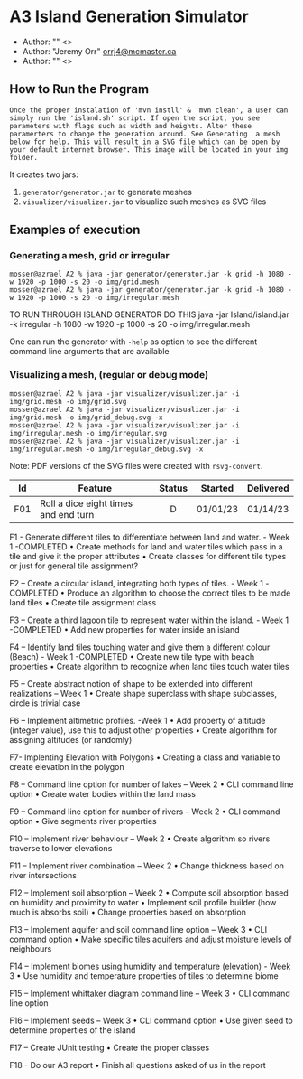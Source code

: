 # A3 Island Generation Simulator

  - Author: "" <>
  - Author: "Jeremy Orr" <orrj4@mcmaster.ca>
  - Author: "" <>

## How to Run the Program

```
Once the proper instalation of 'mvn instll' & 'mvn clean', a user can simply run the 'island.sh' script. If open the script, you see parameters with flags such as width and heights. Alter these paramerters to change the generation around. See Generating  a mesh below for help. This will result in a SVG file which can be open by your default internet browser. This image will be located in your img folder.
```

It creates two jars:

  1. `generator/generator.jar` to generate meshes
  2. `visualizer/visualizer.jar` to visualize such meshes as SVG files

## Examples of execution

### Generating a mesh, grid or irregular

```
mosser@azrael A2 % java -jar generator/generator.jar -k grid -h 1080 -w 1920 -p 1000 -s 20 -o img/grid.mesh
mosser@azrael A2 % java -jar generator/generator.jar -k grid -h 1080 -w 1920 -p 1000 -s 20 -o img/irregular.mesh
```
TO RUN THROUGH ISLAND GENERATOR DO THIS
java -jar Island/island.jar -k irregular -h 1080 -w 1920 -p 1000 -s 20 -o img/irregular.mesh

One can run the generator with `-help` as option to see the different command line arguments that are available

### Visualizing a mesh, (regular or debug mode)

```
mosser@azrael A2 % java -jar visualizer/visualizer.jar -i img/grid.mesh -o img/grid.svg          
mosser@azrael A2 % java -jar visualizer/visualizer.jar -i img/grid.mesh -o img/grid_debug.svg -x
mosser@azrael A2 % java -jar visualizer/visualizer.jar -i img/irregular.mesh -o img/irregular.svg   
mosser@azrael A2 % java -jar visualizer/visualizer.jar -i img/irregular.mesh -o img/irregular_debug.svg -x
```

Note: PDF versions of the SVG files were created with `rsvg-convert`.

| Id  | Feature  | Status  |  Started  | Delivered |
|:-:  |---       | :-:     | :-:       | :-:       |
| F01 | Roll a dice eight times and end turn | D | 01/01/23 | 01/14/23 |


F1 - Generate different tiles to differentiate between land and water. - Week 1 -COMPLETED
  • Create methods for land and water tiles which pass in a tile and give it the proper attributes
  • Create classes for different tile types or just for general tile assignment?

F2 – Create a circular island, integrating both types of tiles. - Week 1 -COMPLETED
  • Produce an algorithm to choose the correct tiles to be made land tiles
  • Create tile assignment class

F3 – Create a third lagoon tile to represent water within the island. - Week 1 -COMPLETED
  • Add new properties for water inside an island

F4 – Identify land tiles touching water and give them a different colour (Beach) - Week 1 -COMPLETED
  • Create new tile type with beach properties
  • Create algorithm to recognize when land tiles touch water tiles

F5 – Create abstract notion of shape to be extended into different realizations – Week 1 
  • Create shape superclass with shape subclasses, circle is trivial case

F6 – Implement altimetric profiles. -Week 1
  • Add property of altitude (integer value), use this to adjust other properties
  • Create algorithm for assigning altitudes (or randomly)

F7- Implenting Elevation with Polygons
  • Creating a class and variable to create elevation in the polygon 

F8 – Command line option for number of lakes – Week 2
  • CLI command line option
  • Create water bodies within the land mass

F9 – Command line option for number of rivers – Week 2
  • CLI command option
  • Give segments river properties

F10 – Implement river behaviour – Week 2
  • Create algorithm so rivers traverse to lower elevations

F11 – Implement river combination – Week 2
  • Change thickness based on river intersections

F12 – Implement soil absorption – Week 2
  • Compute soil absorption based on humidity and proximity to water
  • Implement soil profile builder (how much is absorbs soil)
  • Change properties based on absorption

F13 – Implement aquifer and soil command line option – Week 3
  • CLI command option
  • Make specific tiles aquifers and adjust moisture levels of neighbours

F14 – Implement biomes using humidity and temperature (elevation) - Week 3
  • Use humidity and temperature properties of tiles to determine biome

F15 – Implement whittaker diagram command line – Week 3
  • CLI command line option

F16 – Implement seeds – Week 3
  • CLI command option
  • Use given seed to determine properties of the island

F17 – Create JUnit testing
• Create the proper classes

F18 - Do our A3 report
• Finish all questions asked of us in the report
